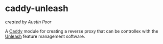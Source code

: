 # caddy-unleash

_created by Austin Poor_

A [Caddy](https://caddyserver.com) module for creating a reverse proxy that can be
controllex with the [Unleash](https://getunleash.io) feature management software.

